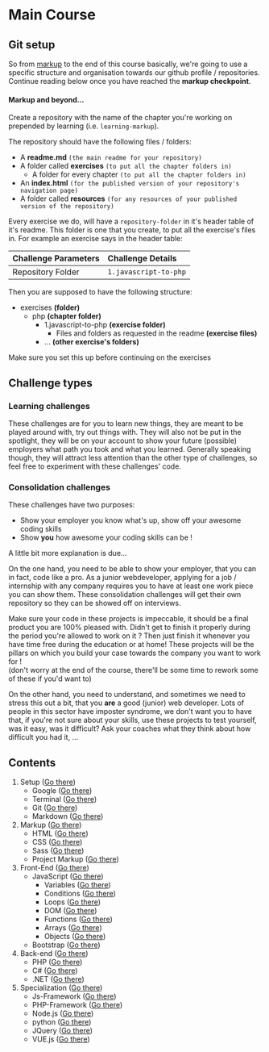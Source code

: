 # Main Course


## Git setup
So from [markup](./2.markup) to the end of this course basically, we're going to use a specific structure and organisation towards our github profile / repositories.
Continue reading below once you have reached the **markup checkpoint**. 

#### Markup and beyond... 
Create a repository with the name of the chapter you're working on prepended by learning (i.e. `learning-markup`).

The repository should have the following files / folders:
- A **readme.md** `(the main readme for your repository)`
- A folder called **exercises** `(to put all the chapter folders in)`
    - A folder for every chapter `(to put all the chapter folders in)`
- An **index.html** `(for the published version of your repository's navigation page)`
- A folder called **resources** `(for any resources of your published version of the repository)`

Every exercise we do, will have a `repository-folder` in it's header table of it's readme. This folder is one that you create, to put
all the exercise's files in. For example an exercise says in the header table:

|Challenge Parameters  |Challenge Details              |
|:---------------------|:------------------------------|
|Repository Folder     |`1.javascript-to-php`          |

Then you are supposed to have the following structure:

- exercises **(folder)**
    - php **(chapter folder)**
        - 1.javascript-to-php **(exercise folder)**
            - Files and folders as requested in the readme **(exercise files)**
        - ... **(other exercise's folders)**
        

Make sure you set this up before continuing on the exercises




## Challenge types 

### Learning challenges
These challenges are for you to learn new things, they are meant to be played around with, try out things with.
They will also not be put in the spotlight, they will be on your account to show your future (possible) employers what path you took and what you learned.
Generally speaking though, they will attract less attention than the other type of challenges, so feel free to experiment with these challenges' code.

### Consolidation challenges 
These challenges have two purposes:
- Show your employer you know what's up, show off your awesome coding skills
- Show **you** how awesome your coding skills can be !

A little bit more explanation is due... 

On the one hand, you need to be able to show your employer, that you can in fact, code like a pro. As a junior webdeveloper, applying for a job / internship
with any company requires you to have at least one work piece you can show them. These consolidation challenges will get their own repository so they can be showed off on
interviews. 

Make sure your code in these projects is impeccable, it should be a final product you are 100% pleased with. Didn't get to finish it properly during the period you're allowed
to work on it ? Then just finish it whenever you have time free during the education or at home!
These projects will be the pillars on which you build your case towards the company you want to work for ! <br/>
(don't worry at the end of the course, there'll be some time to rework some of these if you'd want to) 

On the other hand, you need to understand, and sometimes we need to stress this out a bit, that you **are** a good (junior) web developer.
Lots of people in this sector have imposter syndrome, we don't want you to have that, if you're not sure about your skills, use these projects to test yourself, 
was it easy, was it difficult? Ask your coaches what they think about how difficult you had it, ... 




## Contents
1. Setup ([Go there](./1.main-course/1.setup))
    * Google ([Go there](./1.main-course/1.setup/1.google/README.md))
    * Terminal ([Go there](./1.main-course/1.setup/2.terminal/README.md))
    * Git ([Go there](./1.main-course/1.setup/3.git/README.md))
    * Markdown ([Go there](./1.main-course/1.setup/4.markdown/README.md))
2. Markup ([Go there](./1.main-course/2.markup))
    * HTML ([Go there](./1.main-course/2.markup/2.html/README.md))
    * CSS ([Go there](./1.main-course/2.markup/3.css/README.md))
    * Sass ([Go there](./1.main-course/2.markup/4.sass/README.md))
    * Project Markup ([Go there](./1.main-course/2.markup/5.project-markup/README.md))
3. Front-End ([Go there](./1.main-course/3.front-end))
    * JavaScript ([Go there](./1.main-course/3.front-end/1.javascript))
        * Variables ([Go there](./1.main-course/3.front-end/1.javascript/1.variables/README.md))
        * Conditions ([Go there](./1.main-course/3.front-end/1.javascript/2.conditions/README.md))
        * Loops ([Go there](./1.main-course/3.front-end/1.javascript/3.loops/README.md))
        * DOM ([Go there](./1.main-course/3.front-end/1.javascript/4.dom/README.md))
        * Functions ([Go there](./1.main-course/3.front-end/1.javascript/5.functions/README.md))
        * Arrays ([Go there](./1.main-course/3.front-end/1.javascript/6.arrays/README.md))
        * Objects ([Go there](./1.main-course/3.front-end/1.javascript/7.objects/README.md))
    * Bootstrap ([Go there](./1.main-course/3.front-end/2.bootstrap/README.md))
4. Back-end ([Go there](./1.main-course/4.back-end))
    * PHP ([Go there](./1.main-course/4.back-end/1.php))
    * C# ([Go there](./1.main-course/4.back-end/2.c#))
    * .NET ([Go there](./1.main-course/4.back-end/3..net))
5. Specialization ([Go there](./1.main-course/5.specialization))
    * Js-Framework ([Go there](./1.main-course/5.specialization/1.js-framework))
    * PHP-Framework ([Go there](./1.main-course/5.specialization/2.php-framework))
    * Node.js ([Go there](./1.main-course/5.specialization/3.node.js))
    * python ([Go there](./1.main-course/5.specialization/4.python))
    * JQuery ([Go there](./1.main-course/5.specialization/5.jquery))
    * VUE.js ([Go there](./1.main-course/5.specialization/6.vue))
